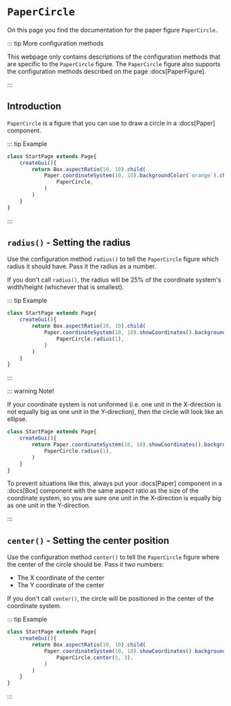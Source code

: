 <script>
	import ViewApp from '$lib/ViewApp.svelte'
</script>

# `PaperCircle`
On this page you find the documentation for the paper figure `PaperCircle`.

::: tip More configuration methods

This webpage only contains descriptions of the configuration methods that are specific to the `PaperCircle` figure. The `PaperCircle` figure also supports the configuration methods described on the page :docs[PaperFigure].

:::





## Introduction
`PaperCircle` is a figure that you can use to draw a circle in a :docs[Paper] component.

::: tip Example

```js baga-show
class StartPage extends Page{
	createGui(){
		return Box.aspectRatio(10, 10).child(
			Paper.coordinateSystem(10, 10).backgroundColor(`orange`).children(
				PaperCircle,
			)
		)
	}
}
```

:::




## `radius()` - Setting the radius
Use the configuration method `radius()` to tell the `PaperCircle` figure which radius it should have. Pass it the radius as a number. 

If you don't call `radius()`, the radius will be 25% of the coordinate system's width/height (whichever that is smallest).

::: tip Example

```js baga-show-editor-code
class StartPage extends Page{
	createGui(){
		return Box.aspectRatio(10, 10).child(
			Paper.coordinateSystem(10, 10).showCoordinates().backgroundColor(`orange`).children(
				PaperCircle.radius(1),
			)
		)
	}
}
```

:::

::: warning Note!

If your coordinate system is not uniformed (i.e. one unit in the X-direction is not equally big as one unit in the Y-direction), then the circle will look like an ellipse.

```js baga-show-editor-code
class StartPage extends Page{
	createGui(){
		return Paper.coordinateSystem(10, 10).showCoordinates().backgroundColor(`orange`).children(
			PaperCircle.radius(1),
		)
	}
}
```

To prevent situations like this, always put your :docs[Paper] component in a :docs[Box] component with the same aspect ratio as the size of the coordinate system, so you are sure one unit in the X-direction is equally big as one unit in the Y-direction.

:::





## `center()` - Setting the center position
Use the configuration method `center()` to tell the `PaperCircle` figure where the center of the circle should be. Pass it two numbers:

* The X coordinate of the center
* The Y coordinate of the center

If you don't call `center()`, the circle will be positioned in the center of the coordinate system.

::: tip Example

```js baga-show-editor-code
class StartPage extends Page{
	createGui(){
		return Box.aspectRatio(10, 10).child(
			Paper.coordinateSystem(10, 10).showCoordinates().backgroundColor(`orange`).children(
				PaperCircle.center(3, 3),
			)
		)
	}
}
```

:::